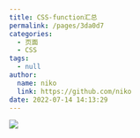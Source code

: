 ```yaml
---
title: CSS-function汇总 
permalink: /pages/3da0d7
categories: 
  - 页面
  - CSS
tags: 
  - null
author: 
  name: niko
  link: https://github.com/niko
date: 2022-07-14 14:13:29
---
```

![](https://cdn.jsdelivr.net/gh/niko/image_store/blog/20200512161232.jpg)